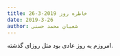 ```yaml
---
title: خاطره روز 2019-3-26
date: 2019-3-26
author: شعبان محمد حسنی
---
```


امروزم یه روز عادی بود مثل روزای گذشته.